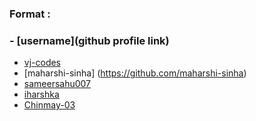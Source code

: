 ### Format :

### - [username](github profile link)

- [vj-codes](https://github.com/vj-codes)
- [maharshi-sinha] (https://github.com/maharshi-sinha)
- [sameersahu007](https://github.com/SameerSahu007)
- [iharshka](https://github.com/iharshka)
- [Chinmay-03](https://github.com/Chinmay-03)
